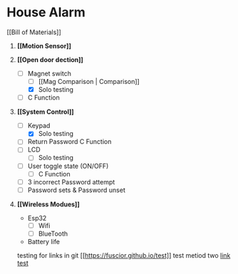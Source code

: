 # House Alarm 
[[Bill of Materials]]
 1. **[[Motion Sensor]]**
 2. **[[Open door dection]]**
	- [ ] Magnet switch
		- [ ] [[Mag Comparison | Comparison]]
		- [x] Solo testing
	- [ ] C Function
 3. **[[System Control]]**
	- [ ] Keypad
		- [x] Solo testing
	- [ ] Return Password C Function
	- [ ] LCD
		- [ ] Solo testing
	- [ ] User toggle state (ON/OFF)
		- [ ] C Function
	- [ ] 3 incorrect Password attempt
	- [ ] Password sets & Password unset
 4. **[[Wireless Modues]]**
	 - Esp32
		- [ ] Wifi
		- [ ] BlueTooth
	-  Battery life
 	
	testing for links in git [[https://fuscior.github.io/test]]
	test metiod two [link test](/fuscior.github.io/test)
